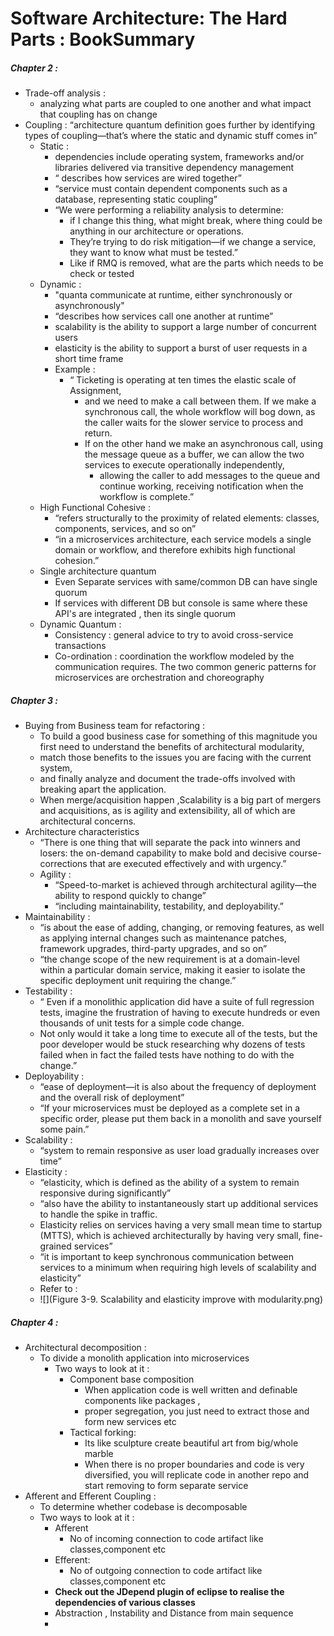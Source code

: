 # Software Architecture: The Hard Parts : BookSummary
 ##### Chapter 2 :
   - Trade-off analysis :
      - analyzing what parts are coupled to one another and what impact that coupling has on change 
   - Coupling : “architecture quantum definition goes further by identifying types of coupling—that’s where the static and dynamic stuff comes in”
     - Static : 
       - dependencies include operating system, frameworks and/or libraries delivered via transitive dependency management
       - “ describes how services are wired together”
       - “service must contain dependent components such as a database, representing static coupling”
       - “We were performing a reliability analysis to determine: 
         - if I change this thing, what might break, where thing could be anything in our architecture or operations. 
         - They’re trying to do risk mitigation—if we change a service, they want to know what must be tested.”
         - Like if RMQ is removed, what are the parts which needs to be check or tested
     - Dynamic : 
       - "quanta communicate at runtime, either synchronously or asynchronously"
       - “describes how services call one another at runtime”
       - scalability is the ability to support a large number of concurrent users
       - elasticity is the ability to support a burst of user requests in a short time frame
       - Example : 
         - “ Ticketing is operating at ten times the elastic scale of Assignment, 
           - and we need to make a call between them. If we make a synchronous call, the whole workflow will bog down, as the caller waits for the slower service to process and return. 
           - If on the other hand we make an asynchronous call, using the message queue as a buffer, we can allow the two services to execute operationally independently, 
             - allowing the caller to add messages to the queue and continue working, receiving notification when the workflow is complete.”
     - High Functional Cohesive : 
       - “refers structurally to the proximity of related elements: classes, components, services, and so on”
       - “in a microservices architecture, each service models a single domain or workflow, and therefore exhibits high functional cohesion.”
     - Single architecture quantum
       - Even Separate services with same/common DB can have single quorum
       - If services with different DB but console is same where these API's are integrated , then its single quorum
     - Dynamic Quantum : 
       - Consistency : general advice to try to avoid cross-service transactions
       - Co-ordination : coordination the workflow modeled by the communication requires. The two common generic patterns for microservices are orchestration and choreography 
##### Chapter 3 :
- Buying from Business team for refactoring :
    - To build a good business case for something of this magnitude you first need to understand the benefits of architectural modularity, 
    - match those benefits to the issues you are facing with the current system,
    - and finally analyze and document the trade-offs involved with breaking apart the application.
    - When merge/acquisition happen ,Scalability is a big part of mergers and acquisitions, as is agility and extensibility, all of which are architectural concerns.
- Architecture characteristics
  - “There is one thing that will separate the pack into winners and losers: the on-demand capability to make bold and decisive course-corrections that are executed effectively and with urgency.”
  - Agility : 
    - “Speed-to-market is achieved through architectural agility—the ability to respond quickly to change”
    - “including maintainability, testability, and deployability.”
- Maintainability : 
  - “is about the ease of adding, changing, or removing features, as well as applying internal changes such as maintenance patches, framework upgrades, third-party upgrades, and so on”
  - “the change scope of the new requirement is at a domain-level within a particular domain service, making it easier to isolate the specific deployment unit requiring the change.”
- Testability :
  - “ Even if a monolithic application did have a suite of full regression tests, imagine the frustration of having to execute hundreds or even thousands of unit tests for a simple code change. 
  - Not only would it take a long time to execute all of the tests, but the poor developer would be stuck researching why dozens of tests failed when in fact the failed tests have nothing to do with the change.”
- Deployability :
  - “ease of deployment—it is also about the frequency of deployment and the overall risk of deployment”
  - “If your microservices must be deployed as a complete set in a specific order, please put them back in a monolith and save yourself some pain.”
- Scalability : 
  - “system to remain responsive as user load gradually increases over time”
- Elasticity : 
  - “elasticity, which is defined as the ability of a system to remain responsive during significantly”
  - “also have the ability to instantaneously start up additional services to handle the spike in traffic. 
  - Elasticity relies on services having a very small mean time to startup (MTTS), which is achieved architecturally by having very small, fine-grained services”
  - “it is important to keep synchronous communication between services to a minimum when requiring high levels of scalability and elasticity”
  - Refer to :
  - ![](Figure 3-9. Scalability and elasticity improve with modularity.png)
##### Chapter 4 :
- Architectural decomposition :
  - To divide a monolith application into microservices
    - Two ways to look at it :
      - Component base composition
        - When application code is well written and definable components like packages ,
        - proper segregation, you just need to extract those and form new services etc
      - Tactical forking: 
        - Its like sculpture create beautiful art from big/whole marble
        - When there is no proper boundaries and code is very diversified, you will replicate code in another repo and start removing to form separate service
- Afferent and Efferent Coupling :
  - To determine whether codebase is decomposable 
  - Two ways to look at it :
    - Afferent
      - No of incoming connection to code artifact like classes,component etc
    - Efferent:
      - No of outgoing connection to code artifact like classes,component etc
    - **Check out the JDepend plugin of eclipse to realise the dependencies of various classes**
    - Abstraction , Instability and Distance from main sequence
    - 